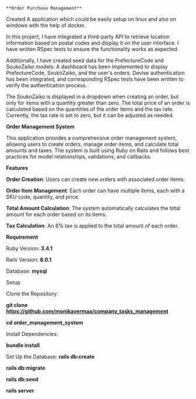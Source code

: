                                                                                **Order Purchase Management** 

Created A application which could be easily setup on linux and also on windows with the help of docker.
 
In this project, I have integrated a third-party API to retrieve location information based on postal codes and display it on the user interface. I have written RSpec tests to ensure the functionality works as expected. 

Additionally, I have created seed data for the PrefectureCode and SoukoZaiko models.
A dashboard has been implemented to display PrefectureCode, SoukoZaiko, and the user's orders. Devise authentication has been integrated, and corresponding RSpec tests have been written to verify the authentication process.

The SoukoZaiko is displayed in a dropdown when creating an order, but only for items with a quantity greater than zero.
The total price of an order is calculated based on the quantities of the order items and the tax rate. Currently, the tax rate is set to zero, but it can be adjusted as needed.

**Order Management System**

This application provides a comprehensive order management system, allowing users to create orders, manage order items, and calculate total amounts and taxes.
The system is built using Ruby on Rails and follows best practices for model relationships, validations, and callbacks.

**Features**

**Order Creation**: Users can create new orders with associated order items.

**Order Item Management**: Each order can have multiple items, each with a SKU code, quantity, and price.

**Total Amount Calculation**: The system automatically calculates the total amount for each order based on its items.

**Tax Calculation**: An 8% tax is applied to the total amount of each order.


**Requirement**

Ruby Version: **3.4.1**

Rails Version: **8.0.1**

Database: **mysql**

Setup

Clone the Repository:

**git clone https://github.com/monikavermaa/company_tasks_management**

**cd order_management_system**

Install Dependencies:

**bundle install**

Set Up the Database:
**rails db:create**

**rails db:migrate**

**rails db:seed**

**rails server**
